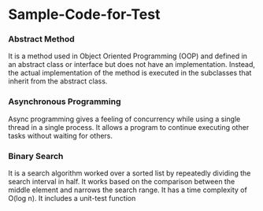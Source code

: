 # Sample-Code-for-Test

### Abstract Method
It is a method used in Object Oriented Programming (OOP) and defined in an abstract class or interface but does not have an implementation. Instead, the actual implementation of the method is executed in the subclasses that inherit from the abstract class.

### Asynchronous  Programming
Async programming gives a feeling of concurrency while using a single thread in a single process. It allows a program to continue executing other tasks without waiting for others.

### Binary Search
It is a search algorithm worked over a sorted list by repeatedly dividing the search interval in half. It works based on the comparison between the middle element and narrows the search range. It has a time complexity of O(log n). 
It includes a unit-test function